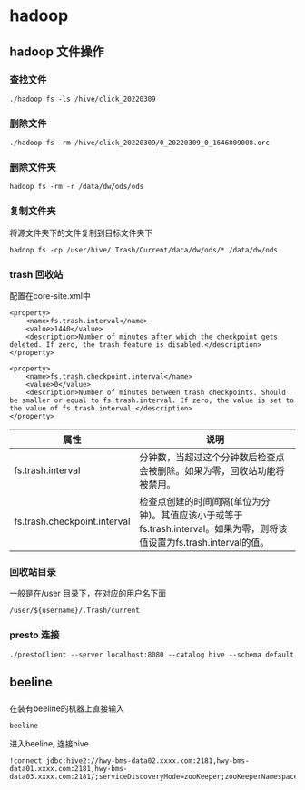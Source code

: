 # hadoop
## hadoop 文件操作
### 查找文件
```
./hadoop fs -ls /hive/click_20220309
```
### 删除文件
```
./hadoop fs -rm /hive/click_20220309/0_20220309_0_1646809008.orc
```
### 删除文件夹
```
hadoop fs -rm -r /data/dw/ods/ods
```
### 复制文件夹
将源文件夹下的文件复制到目标文件夹下
```
hadoop fs -cp /user/hive/.Trash/Current/data/dw/ods/* /data/dw/ods
```
### trash 回收站
配置在core-site.xml中
```
<property>  
    <name>fs.trash.interval</name>  
    <value>1440</value>  
    <description>Number of minutes after which the checkpoint gets deleted. If zero, the trash feature is disabled.</description>  
</property>  

<property>  
    <name>fs.trash.checkpoint.interval</name>  
    <value>0</value>  
    <description>Number of minutes between trash checkpoints. Should be smaller or equal to fs.trash.interval. If zero, the value is set to the value of fs.trash.interval.</description>  
</property>
```
| 属性 | 说明 |
| ---- | ---- |
| fs.trash.interval  | 分钟数，当超过这个分钟数后检查点会被删除。如果为零，回收站功能将被禁用。 |
| fs.trash.checkpoint.interval  | 检查点创建的时间间隔(单位为分钟)。其值应该小于或等于fs.trash.interval。如果为零，则将该值设置为fs.trash.interval的值。 |
### 回收站目录
一般是在/user 目录下，在对应的用户名下面
```
/user/${username}/.Trash/current
```
### presto 连接
```
./prestoClient --server localhost:8080 --catalog hive --schema default
```
## beeline
###
在装有beeline的机器上直接输入
```
beeline
```
进入beeline, 连接hive
```
!connect jdbc:hive2://hwy-bms-data02.xxxx.com:2181,hwy-bms-data01.xxxx.com:2181,hwy-bms-data03.xxxx.com:2181/;serviceDiscoveryMode=zooKeeper;zooKeeperNamespace=hiveserver2
```